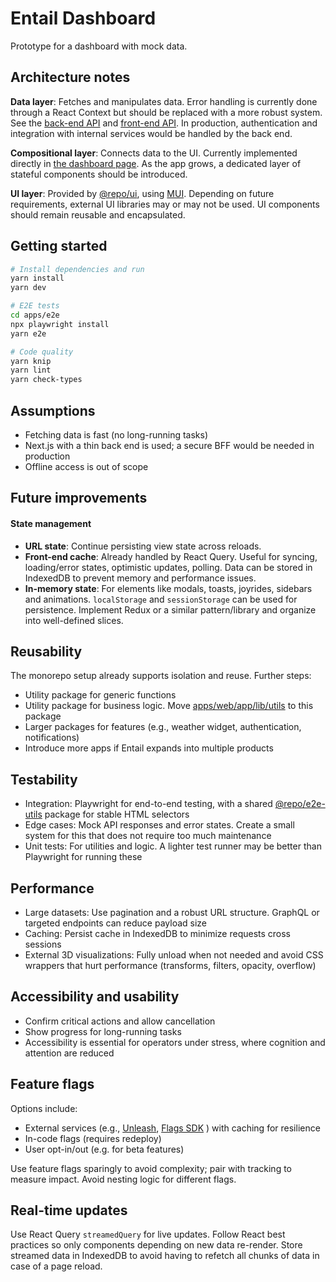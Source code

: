 # Entail Dashboard

Prototype for a dashboard with mock data.

## Architecture notes

**Data layer**: Fetches and manipulates data. Error handling is currently done through a React Context but should be replaced with a more robust system.  
See the [back-end API](apps/web/app/api) and [front-end API](apps/web/app/apiClient). In production, authentication and integration with internal services would be handled by the back end.

**Compositional layer**: Connects data to the UI. Currently implemented directly in [the dashboard page](apps/web/app/dashboard/[scheduleId]/[projectId]/[[...taskId]]/page.tsx). As the app grows, a dedicated layer of stateful components should be introduced.

**UI layer**: Provided by [@repo/ui](packages/ui/), using [MUI](https://mui.com/material-ui). Depending on future requirements, external UI libraries may or may not be used. UI components should remain reusable and encapsulated.

## Getting started

```bash
# Install dependencies and run
yarn install
yarn dev

# E2E tests
cd apps/e2e
npx playwright install
yarn e2e

# Code quality
yarn knip
yarn lint
yarn check-types

```

## Assumptions

* Fetching data is fast (no long-running tasks)
* Next.js with a thin back end is used; a secure BFF would be needed in production
* Offline access is out of scope

## Future improvements

#### State management

* **URL state**: Continue persisting view state across reloads.
* **Front-end cache**: Already handled by React Query. Useful for syncing, loading/error states, optimistic updates, polling.
Data can be stored in IndexedDB to prevent memory and performance issues.
* **In-memory state**: For elements like modals, toasts, joyrides, sidebars and animations. `localStorage` and `sessionStorage` can be used for persistence.
Implement Redux or a similar pattern/library and organize into well-defined slices.

## Reusability

The monorepo setup already supports isolation and reuse. Further steps:

* Utility package for generic functions
* Utility package for business logic. Move [apps/web/app/lib/utils](/apps/web/app/lib/utils) to this package
* Larger packages for features (e.g., weather widget, authentication, notifications)
* Introduce more apps if Entail expands into multiple products

## Testability

* Integration: Playwright for end-to-end testing, with a shared [@repo/e2e-utils](packages/e2e-utils/) package for stable HTML selectors
* Edge cases: Mock API responses and error states. Create a small system for this that does not require too much maintenance
* Unit tests: For utilities and logic. A lighter test runner may be better than Playwright for running these

## Performance

* Large datasets: Use pagination and a robust URL structure. GraphQL or targeted endpoints can reduce payload size
* Caching: Persist cache in IndexedDB to minimize requests cross sessions
* External 3D visualizations: Fully unload when not needed and avoid CSS wrappers that hurt performance (transforms, filters, opacity, overflow)


## Accessibility and usability

* Confirm critical actions and allow cancellation
* Show progress for long-running tasks
* Accessibility is essential for operators under stress, where cognition and attention are reduced

## Feature flags

Options include:

* External services (e.g., [Unleash](https://www.getunleash.io), [Flags SDK](https://flags-sdk.dev)
) with caching for resilience
* In-code flags (requires redeploy)
* User opt-in/out (e.g. for beta features)

Use feature flags sparingly to avoid complexity; pair with tracking to measure impact.
Avoid nesting logic for different flags.

## Real-time updates

Use React Query `streamedQuery` for live updates. Follow React best practices so only components depending on new data re-render.
Store streamed data in IndexedDB to avoid having to refetch all chunks of data in case of a page reload.